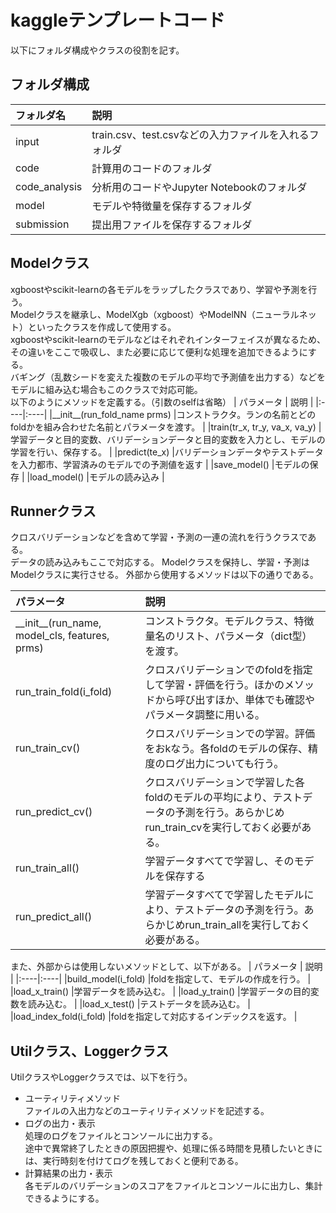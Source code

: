 # kaggleテンプレートコード
以下にフォルダ構成やクラスの役割を記す。 

## フォルダ構成
| フォルダ名 | 説明 |
|:----|:----|
|input |train.csv、test.csvなどの入力ファイルを入れるフォルダ |
|code |計算用のコードのフォルダ |
|code_analysis |分析用のコードやJupyter Notebookのフォルダ |
|model |モデルや特徴量を保存するフォルダ |
|submission |提出用ファイルを保存するフォルダ |

## Modelクラス
xgboostやscikit-learnの各モデルをラップしたクラスであり、学習や予測を行う。  
Modelクラスを継承し、ModelXgb（xgboost）やModelNN（ニューラルネット）といったクラスを作成して使用する。  
xgboostやscikit-learnのモデルなどはそれぞれインターフェイスが異なるため、その違いをここで吸収し、また必要に応じて便利な処理を追加できるようにする。  
バギング（乱数シードを変えた複数のモデルの平均で予測値を出力する）などをモデルに組み込む場合もこのクラスで対応可能。  
以下のようにメソッドを定義する。（引数のselfは省略）
| パラメータ | 説明 |
|:----|:----|
|\_\_init\_\_(run_fold_name prms) |コンストラクタ。ランの名前とどのfoldかを組み合わせた名前とパラメータを渡す。 |
|train(tr_x, tr_y, va_x, va_y) |学習データと目的変数、バリデーションデータと目的変数を入力とし、モデルの学習を行い、保存する。 |
|predict(te_x) |バリデーションデータやテストデータを入力都市、学習済みのモデルでの予測値を返す |
|save_model() |モデルの保存 |
|load_model() |モデルの読み込み |
  

## Runnerクラス
クロスバリデーションなどを含めて学習・予測の一連の流れを行うクラスである。  
データの読み込みもここで対応する。
Modelクラスを保持し、学習・予測はModelクラスに実行させる。
外部から使用するメソッドは以下の通りである。

| パラメータ | 説明 |
|:----|:----|
|\_\_init\_\_(run_name, model_cls, features, prms) |コンストラクタ。モデルクラス、特徴量名のリスト、パラメータ（dict型）を渡す。|
|run_train_fold(i_fold) |クロスバリデーションでのfoldを指定して学習・評価を行う。ほかのメソッドから呼び出すほか、単体でも確認やパラメータ調整に用いる。 |
|run_train_cv() |クロスバリデーションでの学習。評価をおkなう。各foldのモデルの保存、精度のログ出力についても行う。 |
|run_predict_cv() |クロスバリデーションで学習した各foldのモデルの平均により、テストデータの予測を行う。あらかじめrun_train_cvを実行しておく必要がある。 |
|run_train_all() |学習データすべてで学習し、そのモデルを保存する |
|run_predict_all() |学習データすべてで学習したモデルにより、テストデータの予測を行う。あらかじめrun_train_allを実行しておく必要がある。 |

また、外部からは使用しないメソッドとして、以下がある。
| パラメータ | 説明 |
|:----|:----|
|build_model(i_fold) |foldを指定して、モデルの作成を行う。 |
|load_x_train() |学習データを読み込む。 |
|load_y_train() |学習データの目的変数を読み込む。 |
|load_x_test() |テストデータを読み込む。 |
|load_index_fold(i_fold) |foldを指定して対応するインデックスを返す。 |

## Utilクラス、Loggerクラス
UtilクラスやLoggerクラスでは、以下を行う。  
- ユーティリティメソッド  
ファイルの入出力などのユーティリティメソッドを記述する。
- ログの出力・表示  
処理のログをファイルとコンソールに出力する。  
途中で異常終了したときの原因把握や、処理に係る時間を見積したいときには、実行時刻を付けてログを残しておくと便利である。
- 計算結果の出力・表示  
各モデルのバリデーションのスコアをファイルとコンソールに出力し、集計できるようにする。



